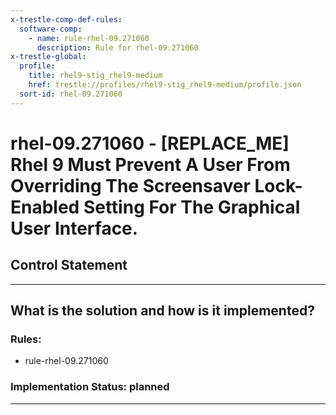 ```yaml
---
x-trestle-comp-def-rules:
  software-comp:
    - name: rule-rhel-09.271060
      description: Rule for rhel-09.271060
x-trestle-global:
  profile:
    title: rhel9-stig_rhel9-medium
    href: trestle://profiles/rhel9-stig_rhel9-medium/profile.json
  sort-id: rhel-09.271060
---
```


# rhel-09.271060 - \[REPLACE_ME\] Rhel 9 Must Prevent A User From Overriding The Screensaver Lock-Enabled Setting For The Graphical User Interface.

## Control Statement

______________________________________________________________________

## What is the solution and how is it implemented?

<!-- For implementation status enter one of: implemented, partial, planned, alternative, not-applicable -->

<!-- Note that the list of rules under ### Rules: is read-only and changes will not be captured after assembly to JSON -->

<!-- Add control implementation description here for control: rhel-09.271060 -->

### Rules:

  - rule-rhel-09.271060

### Implementation Status: planned

______________________________________________________________________
